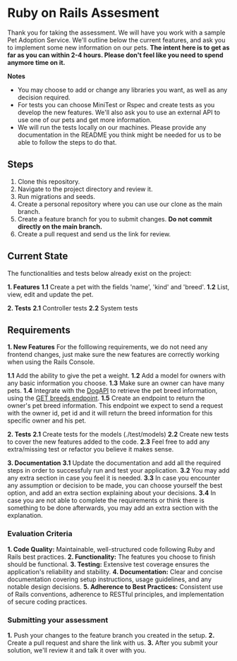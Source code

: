 # Ruby on Rails Assesment
Thank you for taking the assessment. We will have you work with a sample Pet Adoption Service. We'll outline below the current features, and ask you to implement some new information on our pets. **The intent here is to get as far as you can within 2-4 hours. Please don't feel like you need to spend anymore time on it.**

**Notes**
- You may choose to add or change any libraries you want, as well as any decision required.
- For tests you can choose MiniTest or Rspec and create tests as you develop the new features. We'll also ask you to use an external API to use one of our pets and get more information.
- We will run the tests locally on our machines. Please provide any documentation in the README you think might be needed for us to be able to follow the steps to do that.

## Steps

1. Clone this repository.
2. Navigate to the project directory and review it.
3. Run migrations and seeds.
4. Create a personal repository where you can use our clone as the main branch.
5. Create a feature branch for you to submit changes. **Do not commit directly on the main branch.**
6. Create a pull request and send us the link for review.

## Current State
The functionalities and tests below already exist on the project:

**1. Features**
**1.1** Create a pet with the fields 'name', 'kind' and 'breed'.
**1.2** List, view, edit and update the pet.

**2. Tests**
**2.1** Controller tests
**2.2** System tests

## Requirements
**1. New Features**
For the folllowing requirements, we do not need any frontend changes, just make sure the new features are correctly working when using the Rails Console.

**1.1** Add the ability to give the pet a weight.
**1.2** Add a model for owners with any basic information you choose.
**1.3** Make sure an owner can have many pets.
**1.4** Integrate with the [DogAPI](https://dogapi.dog/) to retrieve the pet breed information, using the [GET breeds endpoint](https://dogapi.dog/docs/api-v2).
**1.5** Create an endpoint to return the owner's pet breed information. This endpoint we expect to send a request with the owner id, pet id and it will return the breed information for this specific owner and his pet.

**2. Tests**
**2.1** Create tests for the models (./test/models)
**2.2** Create new tests to cover the new features added to the code.
**2.3** Feel free to add any extra/missing test or refactor you believe it makes sense.

**3. Documentation**
**3.1** Update the documentation and add all the required steps in order to successfuly run and test your application.
**3.2** You may add any extra section in case you feel it is needed.
**3.3** In case you encounter any assumption or decision to be made, you can choose yourself the best option, and add an extra section explaining about your decisions.
**3.4** In case you are not able to complete the requirements or think there is something to be done afterwards, you may add an extra section with the explanation.

### **Evaluation Criteria**

**1. Code Quality:** Maintainable, well-structured code following Ruby and Rails best practices.
**2. Functionality:** The features you choose to finish should be functional.
**3. Testing:** Extensive test coverage ensures the application's reliability and stability.
**4. Documentation:** Clear and concise documentation covering setup instructions, usage guidelines, and any notable design decisions.
**5. Adherence to Best Practices:** Consistent use of Rails conventions, adherence to RESTful principles, and implementation of secure coding practices.

### Submitting your assessment
**1.** Push your changes to the feature branch you created in the setup.
**2.** Create a pull request and share the link with us.
**3.** After you submit your solution, we'll review it and talk it over with you.
